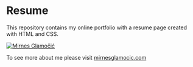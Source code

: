 # Resume
This repository contains my online portfolio with a resume page created with HTML and CSS.

[![Mirnes Glamočić](/project.png)](https://full-stack-web-developer-and-designer.github.io/resume/)

To see more about me please visit [mirnesglamocic.com](http://mirnesglamocic.com)

